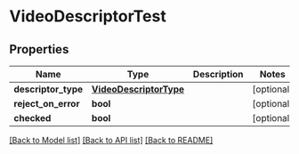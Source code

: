 # VideoDescriptorTest

## Properties
Name | Type | Description | Notes
------------ | ------------- | ------------- | -------------
**descriptor_type** | [**VideoDescriptorType**](VideoDescriptorType.md) |  | [optional] 
**reject_on_error** | **bool** |  | [optional] 
**checked** | **bool** |  | [optional] 

[[Back to Model list]](../README.md#documentation-for-models) [[Back to API list]](../README.md#documentation-for-api-endpoints) [[Back to README]](../README.md)


